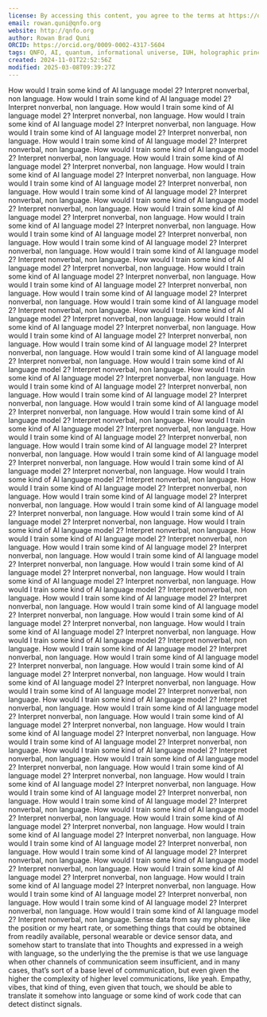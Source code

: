 ```yaml
---
license: By accessing this content, you agree to the terms at https://qnfo.org/LICENSE
email: rowan.quni@qnfo.org
website: http://qnfo.org
author: Rowan Brad Quni
ORCID: https://orcid.org/0009-0002-4317-5604
tags: QNFO, AI, quantum, informational universe, IUH, holographic principle
created: 2024-11-01T22:52:56Z
modified: 2025-03-08T09:39:27Z
---
```


How would I train some kind of AI language model 2? Interpret nonverbal, non language.
How would I train some kind of AI language model 2? Interpret nonverbal, non language.
How would I train some kind of AI language model 2? Interpret nonverbal, non language.
How would I train some kind of AI language model 2? Interpret nonverbal, non language.
How would I train some kind of AI language model 2? Interpret nonverbal, non language.
How would I train some kind of AI language model 2? Interpret nonverbal, non language.
How would I train some kind of AI language model 2? Interpret nonverbal, non language.
How would I train some kind of AI language model 2? Interpret nonverbal, non language.
How would I train some kind of AI language model 2? Interpret nonverbal, non language.
How would I train some kind of AI language model 2? Interpret nonverbal, non language.
How would I train some kind of AI language model 2? Interpret nonverbal, non language.
How would I train some kind of AI language model 2? Interpret nonverbal, non language.
How would I train some kind of AI language model 2? Interpret nonverbal, non language.
How would I train some kind of AI language model 2? Interpret nonverbal, non language.
How would I train some kind of AI language model 2? Interpret nonverbal, non language.
How would I train some kind of AI language model 2? Interpret nonverbal, non language.
How would I train some kind of AI language model 2? Interpret nonverbal, non language.
How would I train some kind of AI language model 2? Interpret nonverbal, non language.
How would I train some kind of AI language model 2? Interpret nonverbal, non language.
How would I train some kind of AI language model 2? Interpret nonverbal, non language.
How would I train some kind of AI language model 2? Interpret nonverbal, non language.
How would I train some kind of AI language model 2? Interpret nonverbal, non language.
How would I train some kind of AI language model 2? Interpret nonverbal, non language.
How would I train some kind of AI language model 2? Interpret nonverbal, non language.
How would I train some kind of AI language model 2? Interpret nonverbal, non language.
How would I train some kind of AI language model 2? Interpret nonverbal, non language.
How would I train some kind of AI language model 2? Interpret nonverbal, non language.
How would I train some kind of AI language model 2? Interpret nonverbal, non language.
How would I train some kind of AI language model 2? Interpret nonverbal, non language.
How would I train some kind of AI language model 2? Interpret nonverbal, non language.
How would I train some kind of AI language model 2? Interpret nonverbal, non language.
How would I train some kind of AI language model 2? Interpret nonverbal, non language.
How would I train some kind of AI language model 2? Interpret nonverbal, non language.
How would I train some kind of AI language model 2? Interpret nonverbal, non language.
How would I train some kind of AI language model 2? Interpret nonverbal, non language.
How would I train some kind of AI language model 2? Interpret nonverbal, non language.
How would I train some kind of AI language model 2? Interpret nonverbal, non language.
How would I train some kind of AI language model 2? Interpret nonverbal, non language.
How would I train some kind of AI language model 2? Interpret nonverbal, non language.
How would I train some kind of AI language model 2? Interpret nonverbal, non language.
How would I train some kind of AI language model 2? Interpret nonverbal, non language.
How would I train some kind of AI language model 2? Interpret nonverbal, non language.
How would I train some kind of AI language model 2? Interpret nonverbal, non language.
How would I train some kind of AI language model 2? Interpret nonverbal, non language.
How would I train some kind of AI language model 2? Interpret nonverbal, non language.
How would I train some kind of AI language model 2? Interpret nonverbal, non language.
How would I train some kind of AI language model 2? Interpret nonverbal, non language.
How would I train some kind of AI language model 2? Interpret nonverbal, non language.
How would I train some kind of AI language model 2? Interpret nonverbal, non language.
How would I train some kind of AI language model 2? Interpret nonverbal, non language.
How would I train some kind of AI language model 2? Interpret nonverbal, non language.
How would I train some kind of AI language model 2? Interpret nonverbal, non language.
How would I train some kind of AI language model 2? Interpret nonverbal, non language.
How would I train some kind of AI language model 2? Interpret nonverbal, non language.
How would I train some kind of AI language model 2? Interpret nonverbal, non language.
How would I train some kind of AI language model 2? Interpret nonverbal, non language.
How would I train some kind of AI language model 2? Interpret nonverbal, non language.
How would I train some kind of AI language model 2? Interpret nonverbal, non language.
How would I train some kind of AI language model 2? Interpret nonverbal, non language.
How would I train some kind of AI language model 2? Interpret nonverbal, non language.
How would I train some kind of AI language model 2? Interpret nonverbal, non language.
How would I train some kind of AI language model 2? Interpret nonverbal, non language.
How would I train some kind of AI language model 2? Interpret nonverbal, non language.
How would I train some kind of AI language model 2? Interpret nonverbal, non language.
How would I train some kind of AI language model 2? Interpret nonverbal, non language.
How would I train some kind of AI language model 2? Interpret nonverbal, non language.
How would I train some kind of AI language model 2? Interpret nonverbal, non language.
How would I train some kind of AI language model 2? Interpret nonverbal, non language.
How would I train some kind of AI language model 2? Interpret nonverbal, non language.
How would I train some kind of AI language model 2? Interpret nonverbal, non language.
How would I train some kind of AI language model 2? Interpret nonverbal, non language.
How would I train some kind of AI language model 2? Interpret nonverbal, non language.
How would I train some kind of AI language model 2? Interpret nonverbal, non language.
How would I train some kind of AI language model 2? Interpret nonverbal, non language.
How would I train some kind of AI language model 2? Interpret nonverbal, non language.
How would I train some kind of AI language model 2? Interpret nonverbal, non language.
How would I train some kind of AI language model 2? Interpret nonverbal, non language.
How would I train some kind of AI language model 2? Interpret nonverbal, non language.
How would I train some kind of AI language model 2? Interpret nonverbal, non language.
How would I train some kind of AI language model 2? Interpret nonverbal, non language.
How would I train some kind of AI language model 2? Interpret nonverbal, non language.
How would I train some kind of AI language model 2? Interpret nonverbal, non language.
Sense data from say my phone, like the position or my heart rate, or something things that could be obtained from readily available, personal wearable or device sensor data, and somehow start to translate that into Thoughts and expressed in a weigh with language, so the underlying the the premise is that we use language when other channels of communication seem insufficient, and in many cases, that’s sort of a base level of communication, but even given the higher the complexity of higher level communications, like yeah. Empathy, vibes, that kind of thing, even given that touch, we should be able to translate it somehow into language or some kind of work code that can detect distinct signals.
